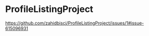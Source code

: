 # ProfileListingProject

https://github.com/zahidbiscj/ProfileListingProject/issues/1#issue-615096931
